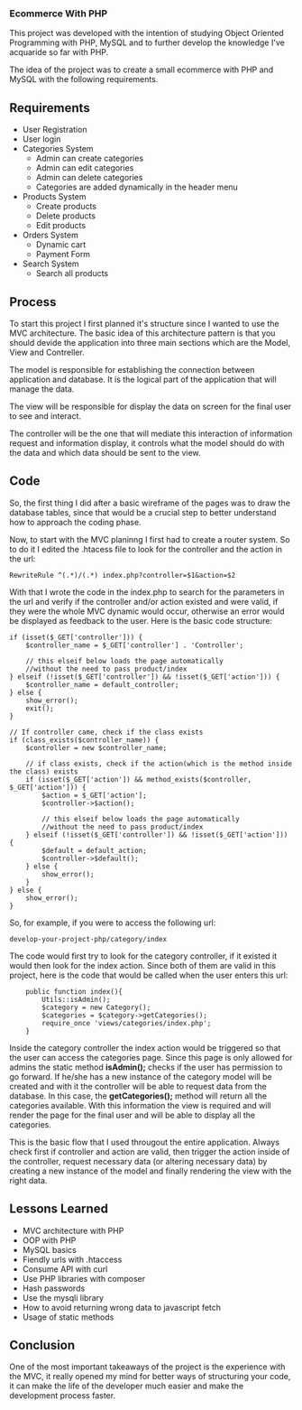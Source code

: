 ### Ecommerce With PHP  

This project was developed with the intention of studying Object Oriented Programming with PHP, MySQL and to further develop the knowledge I've acquaride so far with PHP.  

The idea of the project was to create a small ecommerce with PHP and MySQL with the following requirements.  
  
## Requirements

- User Registration
- User login
- Categories System
    - Admin can create categories
    - Admin can edit categories
    - Admin can delete categories
    - Categories are added dynamically in the header menu
- Products System
  - Create products
  - Delete products
  - Edit products
- Orders System
  - Dynamic cart
  - Payment Form
- Search System
  - Search all products

 
## Process

To start this project I first planned it's structure since I wanted to use the MVC architecture. The basic idea of this architecture pattern is that you should devide the application into three main sections which are the Model, View and Contreller.  
  
The model is responsible for establishing the connection between application and database. It is the logical part of the application that will manage the data.  
  
The view will be responsible for display the data on screen for the final user to see and interact.  
  
The controller will be the one that will mediate this interaction of information request and information display, it controls what the model should do with the data and which data should be sent to the view.
  
## Code   

So, the first thing I did after a basic wireframe of the pages was to draw the database tables, since that would be a crucial step to better understand how to approach the coding phase.
  
Now, to start with the MVC planinng I first had to create a router system. So to do it I edited the .htacess file to look for the controller and the action in the url:

```RewriteRule ^(.*)/(.*) index.php?controller=$1&action=$2```

With that I wrote the code in the index.php to search for the parameters in the url and verify if the controller and/or action existed and were valid, if they were the whole MVC dynamic would occur, otherwise an error would be displayed as feedback to the user. Here is the basic code structure:

```// Check if controller is coming in the URL
if (isset($_GET['controller'])) {
    $controller_name = $_GET['controller'] . 'Controller';

    // this elseif below loads the page automatically 
    //without the need to pass product/index
} elseif (!isset($_GET['controller']) && !isset($_GET['action'])) {
    $controller_name = default_controller;
} else {
    show_error();
    exit();
}

// If controller came, check if the class exists
if (class_exists($controller_name)) {
    $controller = new $controller_name;

    // if class exists, check if the action(which is the method inside the class) exists
    if (isset($_GET['action']) && method_exists($controller, $_GET['action'])) {
        $action = $_GET['action'];
        $controller->$action();

        // this elseif below loads the page automatically 
        //without the need to pass product/index
    } elseif (!isset($_GET['controller']) && !isset($_GET['action'])) {
        $default = default_action;
        $controller->$default();
    } else {
        show_error();
    }
} else {
    show_error();
}
```

So, for example, if you were to access the following url:  

```develop-your-project-php/category/index```  
  
The code would first try to look for the category controller, if it existed it would then look for the index action. Since both of them are valid in this project, here is the code that would be called when the user enters this url:  

```class categoryController{
    public function index(){
        Utils::isAdmin();
        $category = new Category();
        $categories = $category->getCategories();
        require_once 'views/categories/index.php';
    }
```
Inside the category controller the index action would be triggered so that the user can access the categories page. Since this page is only allowed for admins the static method **isAdmin();**  checks if the user has permission to go forward. If he/she has a new instance of the category model will be created and with it the controller will be able to request data from the database. In this case, the **getCategories();** method will return all the categories available. With this information the view is required and will render the page for the final user and will be able to display all the categories.  
  
This is the basic flow that I used througout the entire application. Always check first if controller and action are valid, then trigger the action inside of the controller, request necessary data (or altering necessary data) by creating a new instance of the model and finally rendering the view with the right data. 

## Lessons Learned  

- MVC architecture with PHP
- OOP with PHP
- MySQL basics
- Fiendly urls with .htaccess
- Consume API with curl
- Use PHP libraries with composer
- Hash passwords
- Use the mysqli library
- How to avoid returning wrong data to javascript fetch
- Usage of static methods 
  
## Conclusion  
  
One of the most important takeaways of the project is the experience with the MVC, it really opened my mind for better ways of structuring your code, it can make the life of the developer much easier and make the development process faster.